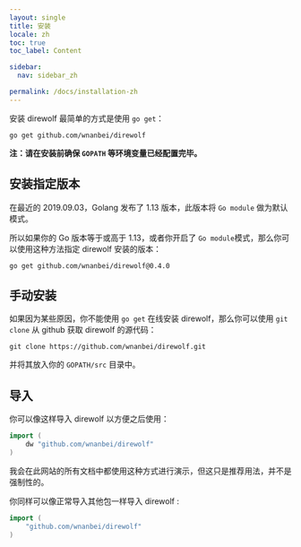 ```yaml
---
layout: single
title: 安装
locale: zh
toc: true
toc_label: Content

sidebar:
  nav: sidebar_zh

permalink: /docs/installation-zh
---
```


安装 direwolf 最简单的方式是使用 `go get`：

```text
go get github.com/wnanbei/direwolf
```

**注：请在安装前确保 `GOPATH` 等环境变量已经配置完毕。**

## 安装指定版本

在最近的 2019.09.03，Golang 发布了 1.13 版本，此版本将 `Go module` 做为默认模式。

所以如果你的 Go 版本等于或高于 1.13，或者你开启了 `Go module`模式，那么你可以使用这种方法指定 direwolf 安装的版本：

```text
go get github.com/wnanbei/direwolf@0.4.0
```

## 手动安装

如果因为某些原因，你不能使用 `go get` 在线安装 direwolf，那么你可以使用 `git clone` 从 github 获取 direwolf 的源代码：

```text
git clone https://github.com/wnanbei/direwolf.git
```

并将其放入你的 `GOPATH/src` 目录中。

## 导入

你可以像这样导入 direwolf 以方便之后使用：

```go
import (
    dw "github.com/wnanbei/direwolf"
)
```

我会在此网站的所有文档中都使用这种方式进行演示，但这只是推荐用法，并不是强制性的。

你同样可以像正常导入其他包一样导入 direwolf :

```go
import (
    "github.com/wnanbei/direwolf"
)
```
